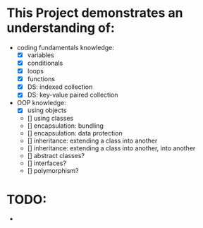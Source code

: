 # This Project demonstrates an understanding of:

- coding fundamentals knowledge:
  - [x] variables
  - [x] conditionals
  - [x] loops
  - [x] functions
  - [x] DS: indexed collection
  - [x] DS: key-value paired collection
- OOP knowledge:
  - [x] using objects
  - [] using classes
  - [] encapsulation: bundling
  - [] encapsulation: data protection
  - [] inheritance: extending a class into another
  - [] inheritance: extending a class into another, into another
  - [] abstract classes?
  - [] interfaces?
  - [] polymorphism?

# TODO:
- 